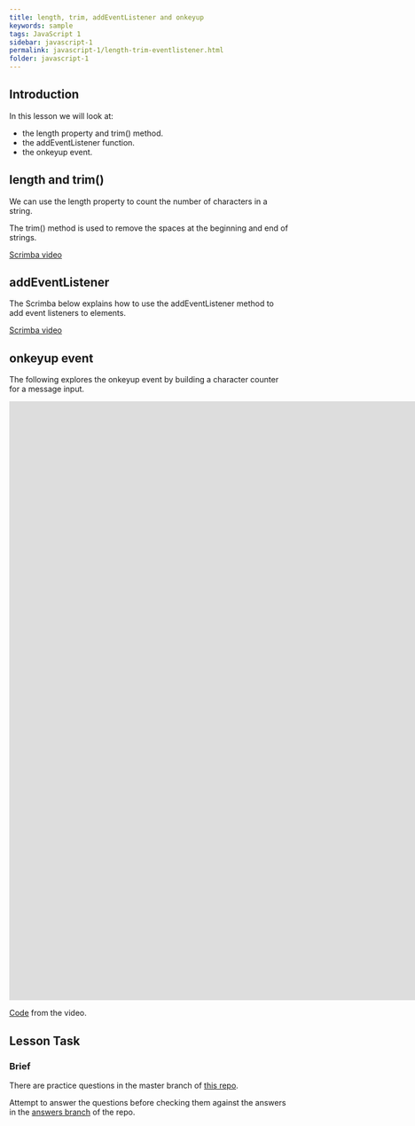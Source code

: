 ```yaml
---
title: length, trim, addEventListener and onkeyup
keywords: sample
tags: JavaScript 1
sidebar: javascript-1
permalink: javascript-1/length-trim-eventlistener.html
folder: javascript-1
---
```

## Introduction

In this lesson we will look at:

- the length property and trim() method.
- the addEventListener function.
- the onkeyup event.

## length and trim()

We can use the length property to count the number of characters in a string.

The trim() method is used to remove the spaces at the beginning and end of strings.

[Scrimba video](https://scrimba.com/c/cQRRVdTq)

## addEventListener

The Scrimba below explains how to use the addEventListener method to add event listeners to elements.

[Scrimba video](https://scrimba.com/c/ckwGdkCv)

## onkeyup event

The following explores the onkeyup event by building a character counter for a message input.

<iframe src="https://player.vimeo.com/video/448275148?h=729cff210a&amp;badge=0&amp;autopause=0&amp;player_id=0&amp;app_id=58479" width="2560" height="1080" frameborder="0" allow="autoplay; fullscreen; picture-in-picture" allowfullscreen title="DOM events - onkeyup"></iframe>

[Code](https://github.com/NoroffFEU/dom-events-onkeyup) from the video.

## Lesson Task

### Brief

There are practice questions in the master branch of [this repo](https://github.com/NoroffFEU/lesson-task-js1-module2-lesson3).

Attempt to answer the questions before checking them against the answers in the [answers branch](https://github.com/NoroffFEU/lesson-task-js1-module2-lesson3/tree/answers) of the repo.
